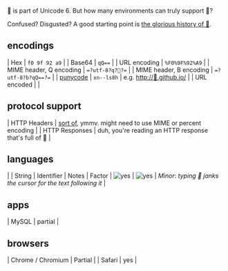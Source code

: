 💩 is part of Unicode 6.  But how many environments can truly support 💩?

Confused? Disgusted? A good starting point is [the glorious history of 💩](http://www.fastcompany.com/3037803/the-oral-history-of-the-poop-emoji-or-how-google-brought-poop-to-america).


## encodings

| Hex          | `f0 9f 92 a9` |
| Base64       | `qQ==` |
| URL encoding | `%F0%9F%92%A9` |
| MIME header, Q encoding | `=?utf-8?q?💩?=` |
| MIME header, B encoding | `=?utf-8?b?qQ==?=` |
| [punycode](http://en.wikipedia.org/wiki/Punycode)   | `xn--ls8h` | e.g. <http://💩.github.io/> |
| URL encoded | |


## protocol support

| HTTP Headers | [sort of](http://stackoverflow.com/questions/11213160/sending-utf-8-values-in-http-headers-results-in-mojibake), ymmv. might need to use MIME or percent encoding |
| HTTP Responses | duh, you're reading an HTTP response that's full of 💩 |


## languages

|        | String | Identifier | Notes
| Factor | ![yes](http://cl.ly/image/111W0M2F1k3v/Image%202014-12-08%20at%201.36.39%20pm.png) | ![yes](http://cl.ly/image/2T2k3b3A1V3M/Image%202014-12-08%20at%201.35.02%20pm.png) | *Minor*: _typing 💩 janks the cursor for the text following it_ |

## apps

| MySQL | partial |

## browsers

| Chrome / Chromium | Partial |
| Safari | yes |
